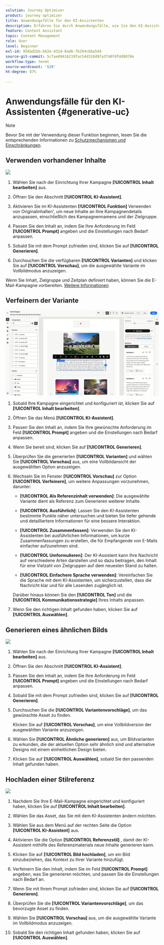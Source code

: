 ```yaml
---
solution: Journey Optimizer
product: journey optimizer
title: Anwendungsfälle für den KI-Assistenten
description: Erfahren Sie durch Anwendungsfälle, wie Sie den KI-Assistenten verwenden
feature: Content Assistant
topic: Content Management
role: User
level: Beginner
exl-id: 958ad2bb-b62e-431d-8ad6-7b294cbba544
source-git-commit: 5cfae89416219fac54d310d9fa3f40fdfdd8878e
workflow-type: tm+mt
source-wordcount: '529'
ht-degree: 87%

---
```


# Anwendungsfälle für den KI-Assistenten {#generative-uc}

>[!NOTE]
>
>Bevor Sie mit der Verwendung dieser Funktion beginnen, lesen Sie die entsprechenden Informationen zu [Schutzmechanismen und Einschränkungen](gs-generative.md#generative-guardrails).

## Verwenden vorhandener Inhalte

![](assets/do-not-localize/gen-ai-reuse-text.gif)

1. Wählen Sie nach der Einrichtung Ihrer Kampagne **[!UICONTROL Inhalt bearbeiten]** aus.

1. Öffnen Sie den Abschnitt **[!UICONTROL KI-Assistent]**.

1. Aktivieren Sie im KI-Assistenten **[!UICONTROL Funktion]** Verwenden von Originalinhalten&#39;, um neue Inhalte an Ihre Kampagnendetails anzupassen, einschließlich des Kampagnennamens und der Zielgruppe.

1. Passen Sie den Inhalt an, indem Sie Ihre Anforderung im Feld **[!UICONTROL Prompt]** angeben und die Einstellungen nach Bedarf anpassen.

1. Sobald Sie mit dem Prompt zufrieden sind, klicken Sie auf **[!UICONTROL Generieren]**.

1. Durchsuchen Sie die verfügbaren **[!UICONTROL Varianten]** und klicken Sie auf **[!UICONTROL Vorschau]**, um die ausgewählte Variante im Vollbildmodus anzuzeigen.

Wenn Sie Inhalt, Zielgruppe und Zeitplan definiert haben, können Sie die E-Mail-Kampagne vorbereiten. [Weitere Informationen](../campaigns/review-activate-campaign.md)

## Verfeinern der Variante

![](assets/do-not-localize/gen-ai-variation.gif)

1. Sobald Ihre Kampagne eingerichtet und konfiguriert ist, klicken Sie auf **[!UICONTROL Inhalt bearbeiten]**.

1. Öffnen Sie das Menü **[!UICONTROL KI-Assistent]**.

1. Passen Sie den Inhalt an, indem Sie Ihre gewünschte Anforderung im Feld **[!UICONTROL Prompt]** angeben und die Einstellungen nach Bedarf anpassen.

1. Wenn Sie bereit sind, klicken Sie auf **[!UICONTROL Generieren]**.

1. Überprüfen Sie die generierten **[!UICONTROL Varianten]** und wählen Sie **[!UICONTROL Vorschau]** aus, um eine Vollbildansicht der ausgewählten Option anzuzeigen.

1. Wechseln Sie im Fenster **[!UICONTROL Vorschau]** zur Option **[!UICONTROL Verfeinern]**, um weitere Anpassungen vorzunehmen, darunter:

   * **[!UICONTROL Als Referenzinhalt verwenden]**: Die ausgewählte Variante dient als Referenz zum Generieren weiterer Inhalte.

   * **[!UICONTROL Ausführlich]**: Lassen Sie den KI-Assistenten bestimmte Punkte näher untersuchen und bieten Sie tiefer gehende und detailliertere Informationen für eine bessere Interaktion.

   * **[!UICONTROL Zusammenfassen]**: Verwenden Sie den KI-Assistenten bei ausführlichen Informationen, um kurze Zusammenfassungen zu erstellen, die für Empfangende von E-Mails einfacher aufzunehmen sind.

   * **[!UICONTROL Umformulieren]**: Der KI-Assistent kann Ihre Nachricht auf verschiedene Arten darstellen und so dazu beitragen, den Inhalt für eine Vielzahl von Zielgruppen auf dem neuesten Stand zu halten.

   * **[!UICONTROL Einfachere Sprache verwenden]**: Vereinfachen Sie die Sprache mit dem KI-Assistenten, um sicherzustellen, dass die Nachricht klar und für alle Lesenden zugänglich ist.

   Darüber hinaus können Sie den **[!UICONTROL Ton]** und die **[!UICONTROL Kommunikationsstrategie]** Ihres Inhalts anpassen.

1. Wenn Sie den richtigen Inhalt gefunden haben, klicken Sie auf **[!UICONTROL Auswählen]**.

## Generieren eines ähnlichen Bilds

![](assets/do-not-localize/uc-image-similar.gif)

1. Wählen Sie nach der Einrichtung Ihrer Kampagne **[!UICONTROL Inhalt bearbeiten]** aus.

1. Öffnen Sie den Abschnitt **[!UICONTROL KI-Assistent]**.

1. Passen Sie den Inhalt an, indem Sie Ihre Anforderung im Feld **[!UICONTROL Prompt]** angeben und die Einstellungen nach Bedarf anpassen.

1. Sobald Sie mit dem Prompt zufrieden sind, klicken Sie auf **[!UICONTROL Generieren]**.

1. Durchsuchen Sie die **[!UICONTROL Variantenvorschläge]**, um das gewünschte Asset zu finden.

   Klicken Sie auf **[!UICONTROL Vorschau]**, um eine Vollbildversion der ausgewählten Variante anzuzeigen.

1. Wählen Sie **[!UICONTROL Ähnliche generieren]** aus, um Bildvarianten zu erkunden, die der aktuellen Option sehr ähnlich sind und alternative Designs mit einem einheitlichen Design bieten.

1. Klicken Sie auf **[!UICONTROL Auswählen]**, sobald Sie den passenden Inhalt gefunden haben.

## Hochladen einer Stilreferenz

![](assets/do-not-localize/uc-image-reference.gif)

1. Nachdem Sie Ihre E-Mail-Kampagne eingerichtet und konfiguriert haben, klicken Sie auf **[!UICONTROL Inhalt bearbeiten]**.

1. Wählen Sie das Asset, das Sie mit dem KI-Assistenten ändern möchten.

1. Wählen Sie aus dem Menü auf der rechten Seite die Option **[!UICONTROL KI-Assistent]** aus.

1. Aktivieren Sie die Option **[!UICONTROL Referenzstil]** , damit der KI-Assistent mithilfe des Referenzmaterials neue Inhalte generieren kann.

1. Klicken Sie auf **[!UICONTROL Bild hochladen]**, um ein Bild einzubeziehen, das Kontext zu Ihrer Variante hinzufügt.

1. Verfeinern Sie den Inhalt, indem Sie im Feld **[!UICONTROL Prompt]** angeben, was Sie generieren möchten, und passen Sie die Einstellungen nach Bedarf an.

1. Wenn Sie mit Ihrem Prompt zufrieden sind, klicken Sie auf **[!UICONTROL Generieren]**.

1. Überprüfen Sie die **[!UICONTROL Variantenvorschläge]**, um das bevorzugte Asset zu finden.

1. Wählen Sie **[!UICONTROL Vorschau]** aus, um die ausgewählte Variante im Vollbildmodus anzuzeigen.

1. Sobald Sie den richtigen Inhalt gefunden haben, klicken Sie auf **[!UICONTROL Auswählen]**.
